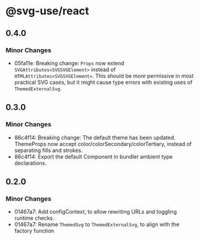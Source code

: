 # @svg-use/react

## 0.4.0

### Minor Changes

- 05fa11e: Breaking change: `Props` now extend `SVGAttributes<SVGSVGElement>`
  instead of `HTMLAttributes<SVGSVGElement>`. This should be _more_ permissive
  in most practical SVG cases, but it might cause type errors with existing uses
  of `ThemedExternalSvg`.

## 0.3.0

### Minor Changes

- 86c4f14: Breaking change: The default theme has been updated. ThemeProps now
  accept color/colorSecondary/colorTertiary, instead of separating fills and
  strokes.
- 86c4f14: Export the default Component in bundler ambient type declarations.

## 0.2.0

### Minor Changes

- 01467a7: Add configContext, to allow rewriting URLs and toggling runtime
  checks.
- 01467a7: Rename `ThemedSvg` to `ThemedExternalSvg`, to align with the factory
  function
